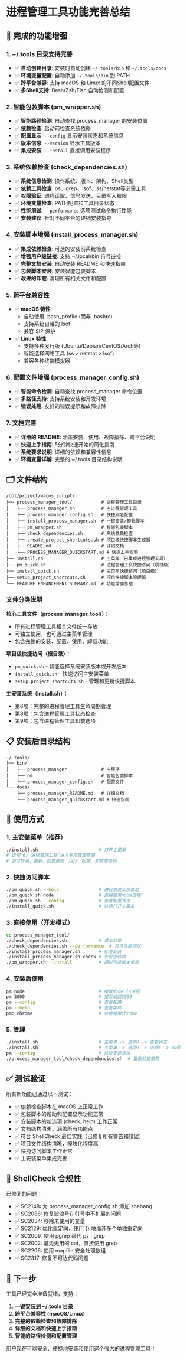 # 进程管理工具功能完善总结

## 🎯 完成的功能增强

### 1. ~/.tools 目录支持完善
- ✅ **自动创建目录**: 安装时自动创建 `~/.tools/bin` 和 `~/.tools/docs`
- ✅ **环境变量配置**: 自动添加 `~/.tools/bin` 到 PATH
- ✅ **跨平台兼容**: 支持 macOS 和 Linux 的不同Shell配置文件
- ✅ **多Shell支持**: Bash/Zsh/Fish 自动检测和配置

### 2. 智能包装脚本 (pm_wrapper.sh)
- ✅ **智能路径检测**: 自动查找 process_manager 的安装位置
- ✅ **依赖检查**: 启动前检查系统依赖
- ✅ **配置显示**: `--config` 显示安装状态和系统信息
- ✅ **版本信息**: `--version` 显示工具版本
- ✅ **集成安装**: `--install` 直接调用安装程序

### 3. 系统依赖检查 (check_dependencies.sh)
- ✅ **系统信息检测**: 操作系统、版本、架构、Shell类型
- ✅ **依赖工具检查**: ps、grep、lsof、ss/netstat等必需工具
- ✅ **权限验证**: 进程读取、信号发送、目录写入权限
- ✅ **环境变量检查**: PATH配置和工具目录状态
- ✅ **性能测试**: `--performance` 选项测试命令执行性能
- ✅ **安装建议**: 针对不同平台的详细安装指导

### 4. 安装脚本增强 (install_process_manager.sh)
- ✅ **集成依赖检查**: 可选的安装前系统检查
- ✅ **增强用户级链接**: 支持 ~/.local/bin 符号链接
- ✅ **完整文档安装**: 自动安装 README 和快速指南
- ✅ **包装脚本安装**: 安装智能包装脚本
- ✅ **改进的卸载**: 清理所有相关文件和配置

### 5. 跨平台兼容性
- ✅ **macOS 特性**: 
  - 自动使用 .bash_profile (而非 .bashrc)
  - 支持系统自带的 lsof
  - 兼容 SIP 保护
- ✅ **Linux 特性**:
  - 支持多种发行版 (Ubuntu/Debian/CentOS/Arch等)
  - 智能选择网络工具 (ss > netstat > lsof)
  - 兼容各种终端模拟器

### 6. 配置文件增强 (process_manager_config.sh)
- ✅ **智能命令检测**: 自动查找 process_manager 命令位置
- ✅ **多路径支持**: 支持系统安装和开发环境
- ✅ **错误处理**: 友好的错误提示和故障排除

### 7. 文档完善
- ✅ **详细的 README**: 涵盖安装、使用、故障排除、跨平台说明
- ✅ **快速上手指南**: 5分钟快速开始的简化指南
- ✅ **系统要求说明**: 详细的依赖和兼容性信息
- ✅ **环境变量详解**: 完整的 ~/.tools 目录结构说明

## 🗂️ 文件结构

```
/opt/project/macos_script/
├── process_manager_tool/           # 进程管理工具目录
│   ├── process_manager.sh          # 主进程管理工具
│   ├── process_manager_config.sh   # 快捷别名配置
│   ├── install_process_manager.sh  # 一键安装/卸载脚本  
│   ├── pm_wrapper.sh               # 智能包装脚本
│   ├── check_dependencies.sh       # 系统依赖检查
│   ├── create_project_shortcuts.sh # 项目级快捷脚本生成器
│   ├── README.md                   # 详细文档
│   └── PROCESS_MANAGER_QUICKSTART.md # 快速上手指南
├── install.sh                      # 主菜单（已集成进程管理工具）
├── pm_quick.sh                     # 进程管理工具快捷访问（项目级）
├── install_quick.sh                # 主菜单快捷访问（项目级）
├── setup_project_shortcuts.sh      # 项目快捷脚本管理器
└── FEATURE_ENHANCEMENT_SUMMARY.md  # 功能增强总结
```

### 文件分类说明

**核心工具文件（process_manager_tool/）：**
- 所有进程管理工具相关文件统一存放
- 可独立使用，也可通过主菜单管理
- 包含完整的安装、配置、使用、卸载功能

**项目级快捷访问（根目录）：**
- `pm_quick.sh` - 智能选择系统安装版本或开发版本
- `install_quick.sh` - 快速访问主安装菜单
- `setup_project_shortcuts.sh` - 管理和更新快捷脚本

**主安装系统（install.sh）：**
- 第6项：完整的进程管理工具生命周期管理
- 第8项：包含进程管理工具状态检查
- 第9项：包含进程管理工具卸载选项

## 📋 安装后目录结构

```
~/.tools/
├── bin/
│   ├── process_manager             # 主程序
│   ├── pm                          # 智能包装脚本
│   └── process_manager_config.sh   # 配置文件
└── docs/
    ├── process_manager_README.md   # 详细文档
    └── process_manager_quickstart.md # 快速指南
```

## 🎯 使用方式

### 1. 主安装菜单（推荐）
```bash
./install.sh                       # 打开主菜单
# 选择"6) 进程管理工具"进入专用管理界面
# 包含安装、更新、检查依赖、运行、配置、卸载等选项
```

### 2. 快捷访问脚本
```bash
./pm_quick.sh --help               # 进程管理工具帮助
./pm_quick.sh node                 # 直接搜索node进程
./pm_quick.sh --config             # 查看配置状态
./install_quick.sh                 # 快速打开主菜单
```

### 3. 直接使用（开发模式）
```bash
cd process_manager_tool/
./check_dependencies.sh            # 基本检查
./check_dependencies.sh --performance  # 包含性能测试
./install_process_manager.sh       # 标准安装
./install_process_manager.sh check # 先检查依赖
./pm_wrapper.sh --install          # 通过包装脚本安装
```

### 4. 安装后使用
```bash
pm node                            # 搜索Node.js进程
pm 3000                            # 搜索端口3000
pm --config                        # 查看配置
pm --help                          # 查看帮助
pmc chrome                         # 快捷搜索Chrome
```

### 5. 管理
```bash
./install.sh                       # 主菜单 -> 选项8 -> 查看状态
./install.sh                       # 主菜单 -> 选项9 -> 选项6 -> 卸载
pm --config                        # 检查安装状态
./process_manager_tool/check_dependencies.sh  # 重新检查依赖
```

## ✅ 测试验证

所有新功能已通过以下测试：
- ✅ 依赖检查脚本在 macOS 上正常工作
- ✅ 包装脚本的帮助和配置显示功能正常
- ✅ 安装脚本的新选项 (check, help) 工作正常
- ✅ 文档结构清晰，涵盖所有功能点
- ✅ 符合 ShellCheck 最佳实践（已修复所有警告和错误）
- ✅ 项目文件结构清晰，模块化程度高
- ✅ 快捷访问脚本工作正常
- ✅ 主安装菜单集成完善

## 🔧 ShellCheck 合规性

已修复的问题：
- ✅ SC2148: 为 process_manager_config.sh 添加 shebang
- ✅ SC2088: 修复波浪号在引号中不扩展的问题
- ✅ SC2034: 移除未使用的变量
- ✅ SC2129: 优化重定向，使用 {} 块而非多个单独重定向
- ✅ SC2009: 使用 pgrep 替代 ps | grep
- ✅ SC2002: 避免无用的 cat，直接使用 grep
- ✅ SC2206: 使用 mapfile 安全处理数组
- ✅ SC2317: 修复不可达代码问题

## 🚀 下一步

工具已经完全准备就绪，支持：
1. **一键安装到 ~/.tools 目录**
2. **跨平台兼容性 (macOS/Linux)**  
3. **完整的依赖检查和故障排除**
4. **详细的文档和快速上手指南**
5. **智能的路径检测和配置管理**

用户现在可以安全、便捷地安装和使用这个强大的进程管理工具！
